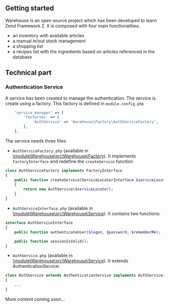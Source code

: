 ## Getting started

Warehouse is an open source project which has been developed to learn Zend Framework 2. It is composed with four main functionalities:
* an inventory with available articles
* a manual in/out stock management
* a shopping list
* a recipes list with the ingredients based on articles referenced in the database

## Technical part

### Authentication Service

A service has been created to manage the authentication. The service is create using a factory. This factory is defined in `module.config.php`

```php 
    'service_manager' => [
        'factories' => [
            'AuthService' => 'Warehouse\Factory\AuthServiceFactory',
        ],
    ],
```

The service needs three files:
* `AuthServiceFactory.php` (available in [\module\Warehouse\src\Warehouse\Factory](module/Warehouse/src/Warehouse/Factory/)). It implements `FactoryInterface` and redefine the `createService` function

```php
class AuthServiceFactory implements FactoryInterface
{
    public function createService(ServiceLocatorInterface $serviceLocator)
    {
        return new AuthService($serviceLocator);
    }
}
```

* `AuthServiceInterface.php` (available in [\module\Warehouse\src\Warehouse\Service](module/Warehouse/src/Warehouse/Service/)). It contains two functions:

```php
interface AuthServiceInterface
{
    public function authenticateUser($logon, $password, $rememberMe);

    public function sessionIsValid();
}
```

* `AuthService.php` (available in [\module\Warehouse\src\Warehouse\Service](module/Warehouse/src/Warehouse/Service/)). It extends AuthenticationService:

```php
class AuthService extends AuthenticationService implements AuthServiceInterface
{
    ...
}
```


More content coming soon...
